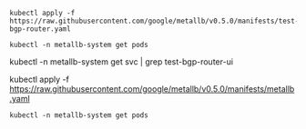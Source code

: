 ```
kubectl apply -f https://raw.githubusercontent.com/google/metallb/v0.5.0/manifests/test-bgp-router.yaml
```

```
kubectl -n metallb-system get pods
```

kubectl -n metallb-system get svc | grep test-bgp-router-ui

kubectl apply -f https://raw.githubusercontent.com/google/metallb/v0.5.0/manifests/metallb.yaml

```
kubectl -n metallb-system get pods
```




